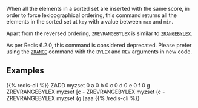 When all the elements in a sorted set are inserted with the same score, in order to force lexicographical ordering, this command returns all the elements in the sorted set at `key` with a value between `max` and `min`.

Apart from the reversed ordering, `ZREVRANGEBYLEX` is similar to [`ZRANGEBYLEX`](/commands/zrangebylex).

As per Redis 6.2.0, this command is considered deprecated. Please prefer using the [`ZRANGE`](/commands/zrange) command with the `BYLEX` and `REV` arguments in new code.

## Examples

{{% redis-cli %}}
ZADD myzset 0 a 0 b 0 c 0 d 0 e 0 f 0 g
ZREVRANGEBYLEX myzset [c -
ZREVRANGEBYLEX myzset (c -
ZREVRANGEBYLEX myzset (g [aaa
{{% /redis-cli %}}

